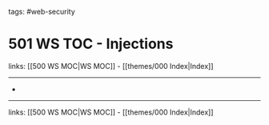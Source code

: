 tags: #web-security

# 501 WS TOC - Injections

links: [[500 WS MOC|WS MOC]] - [[themes/000 Index|Index]]

---

* 

---
links: [[500 WS MOC|WS MOC]] - [[themes/000 Index|Index]]